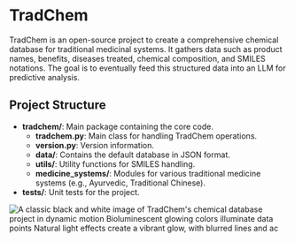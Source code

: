 # TradChem

TradChem is an open-source project to create a comprehensive chemical database
for traditional medicinal systems. It gathers data such as product names, benefits,
diseases treated, chemical composition, and SMILES notations. The goal is to
eventually feed this structured data into an LLM for predictive analysis.

## Project Structure

- **tradchem/**: Main package containing the core code.
  - **tradchem.py**: Main class for handling TradChem operations.
  - **version.py**: Version information.
  - **data/**: Contains the default database in JSON format.
  - **utils/**: Utility functions for SMILES handling.
  - **medicine_systems/**: Modules for various traditional medicine systems (e.g., Ayurvedic, Traditional Chinese).
- **tests/**: Unit tests for the project.

![A classic black and white image of TradChem's chemical database project in dynamic motion   Bioluminescent glowing colors illuminate data points  Natural light effects create a vibrant glow, with blurred lines and ac](https://github.com/user-attachments/assets/5e3272a7-43a3-4beb-9189-62294918dd6d)


